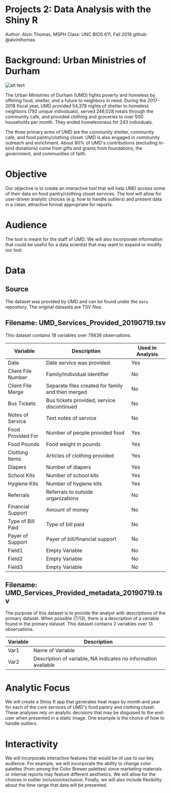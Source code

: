 # Projects 2: Data Analysis with the Shiny R
Author: Alvin Thomas, MSPH
Class: UNC BIOS 611, Fall 2019
github: @alvinthomas

# Background: Urban Ministries of Durham
![alt text](http://www.umdurham.org/assets/images/logo-new1.png "Urban Ministries Logo")

The Urban Ministries of Durham (UMD) fights poverty and homeless by offering food, shelter, and a future to neighbors in need. During the 2017-2018 fiscal year, UMD provided 54,378 nights of shelter to homeless neighbors (792 unique individuals), served 248,028 meals through the community cafe, and provided clothing and groceries to over 500 households per month. They ended homelessness for 243 individuals.

The three primary arms of UMD are the community shelter, community cafe, and food pantry/clothing closet. UMD is also engaged in community outreach and enrichment. About 80% of UMD's contributions (excluding in-kind donations) come from gifts and grants from foundations, the government, and communities of faith.

# Objective

Our objective is to create an interactive tool that will help UMD access some of their data on food pantry/clothing closet services. The tool will allow for user-driven analytic choices (e.g. how to handle outliers) and present data in a clean, attractive format appropriate for reports.

# Audience

The tool is meant for the staff of UMD. We will also incorporate information that could be useful for a data scientist that may want to expand or modify our tool.

# Data

## Source

The dataset was provided by UMD and can be found under the `data` repository. The original datasets are TSV files.

## Filename: UMD_Services_Provided_20190719.tsv

This dataset contains 18 variables over 79838 observations.

Variable | Description | Used in Analysis
---|---|---
Date | Date service was provided | Yes
Client File Number | Family/Individual identifier | No
Client File Merge | Separate files created for family and then merged | No
Bus Tickets | Bus tickets provided, service discontinued | No
Notes of Service | Text notes of service | No
Food Provided For | Number of people provided food | Yes
Food Pounds | Food weight in pounds | Yes
Clothing Items | Articles of clothing provided | Yes
Diapers | Number of diapers | Yes
School Kits | Number of school kits | Yes
Hygiene Kits | Number of hygiene kits | Yes
Referrals | Referrals to outside organizations | No
Financial Support | Amount of money | No
Type of Bill Paid | Type of bill paid | No
Payer of Support | Payer of bill/financial support | No
Field1 | Empty Variable | No
Field2 | Empty Variable | No
Field3 | Empty Variable | No

## Filename: UMD_Services_Provided_metadata_20190719.tsv

The purpose of this dataset is to provide the analyst with descriptions of the primary dataset. When possible (7/13), there is a description of a variable found in the primary dataset. This dataset contains 2 variables over 13 observations.

Variable | Description
---|---
Var1 | Name of Variable
Var2 | Description of variable, NA indicates no information available

# Analytic Focus

We will create a Shiny R app that generates heat maps by month and year for each of the core services of UMD's food pantry and clothing closet. These analyses rely on analytic decisions that may be disguised to the end-user when presented in a static image. One example is the choice of how to handle outliers.

# Interactivity

We will incorporate interactive features that would be of use to our key audience. For example, we will incorporate the ability to change color palettes (from among the Color Brewer palettes) since marketing materials or internal reports may feature different aesthetics. We will allow for the choices in outlier inclusion/exclusion. Finally, we will also include flexibility about the time range that data will be presented.

